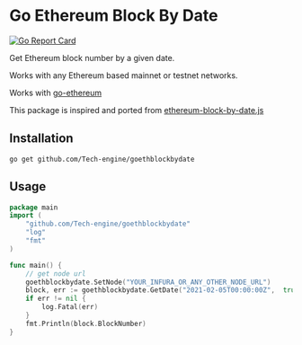 # Go Ethereum Block By Date

[![Go Report Card](https://goreportcard.com/badge/github.com/Tech-engine/goethblockbydate)](https://goreportcard.com/report/github.com/Tech-engine/go)

Get Ethereum block number by a given date.

Works with any Ethereum based mainnet or testnet networks.

Works with [go-ethereum](https://github.com/ethereum/go-ethereum/)

This package is inspired and ported from [ethereum-block-by-date.js](https://github.com/monosux/ethereum-block-by-date)

## Installation

```
go get github.com/Tech-engine/goethblockbydate
```

## Usage

```go
package main
import (
	"github.com/Tech-engine/goethblockbydate"
	"log"
	"fmt"
)

func main() {
	// get node url
	goethblockbydate.SetNode("YOUR_INFURA_OR_ANY_OTHER_NODE_URL")
	block, err := goethblockbydate.GetDate("2021-02-05T00:00:00Z",  true)
	if err != nil {
		log.Fatal(err)
	}
	fmt.Println(block.BlockNumber)
}
```
